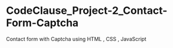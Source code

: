 # CodeClause_Project-2_Contact-Form-Captcha
Contact form with Captcha using HTML , CSS , JavaScript
